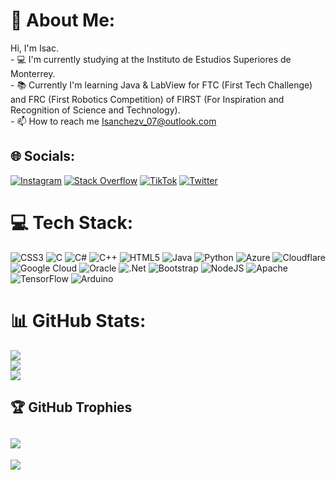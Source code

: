 # 💫 About Me:
Hi, I'm Isac.<br>- 💻 I'm currently studying at the Instituto de Estudios Superiores de Monterrey. <br>- 📚 Currently I'm learning Java & LabView for FTC (First Tech Challenge) and FRC (First Robotics Competition) of FIRST (For Inspiration and Recognition of Science and Technology).<br>- 📫 How to reach me Isanchezv_07@outlook.com


## 🌐 Socials:
[![Instagram](https://img.shields.io/badge/Instagram-%23E4405F.svg?logo=Instagram&logoColor=white)](https://instagram.com/_isanchezv_) [![Stack Overflow](https://img.shields.io/badge/-Stackoverflow-FE7A16?logo=stack-overflow&logoColor=white)](https://stackoverflow.com/users/20195354) [![TikTok](https://img.shields.io/badge/TikTok-%23000000.svg?logo=TikTok&logoColor=white)](https://tiktok.com/@isacsanchez40) [![Twitter](https://img.shields.io/badge/Twitter-%231DA1F2.svg?logo=Twitter&logoColor=white)](https://twitter.com/IsacSan81327100) 

# 💻 Tech Stack:
![CSS3](https://img.shields.io/badge/css3-%231572B6.svg?style=flat&logo=css3&logoColor=white) ![C](https://img.shields.io/badge/c-%2300599C.svg?style=flat&logo=c&logoColor=white) ![C#](https://img.shields.io/badge/c%23-%23239120.svg?style=flat&logo=c-sharp&logoColor=white) ![C++](https://img.shields.io/badge/c++-%2300599C.svg?style=flat&logo=c%2B%2B&logoColor=white) ![HTML5](https://img.shields.io/badge/html5-%23E34F26.svg?style=flat&logo=html5&logoColor=white) ![Java](https://img.shields.io/badge/java-%23ED8B00.svg?style=flat&logo=java&logoColor=white) ![Python](https://img.shields.io/badge/python-3670A0?style=flat&logo=python&logoColor=ffdd54) ![Azure](https://img.shields.io/badge/azure-%230072C6.svg?style=flat&logo=azure-devops&logoColor=white) ![Cloudflare](https://img.shields.io/badge/Cloudflare-F38020?style=flat&logo=Cloudflare&logoColor=white) ![Google Cloud](https://img.shields.io/badge/Google%20Cloud-%234285F4.svg?style=flat&logo=google-cloud&logoColor=white) ![Oracle](https://img.shields.io/badge/Oracle-F80000?style=flat&logo=oracle&logoColor=white) ![.Net](https://img.shields.io/badge/.NET-5C2D91?style=flat&logo=.net&logoColor=white) ![Bootstrap](https://img.shields.io/badge/bootstrap-%23563D7C.svg?style=flat&logo=bootstrap&logoColor=white) ![NodeJS](https://img.shields.io/badge/node.js-6DA55F?style=flat&logo=node.js&logoColor=white) ![Apache](https://img.shields.io/badge/apache-%23D42029.svg?style=flat&logo=apache&logoColor=white) ![TensorFlow](https://img.shields.io/badge/TensorFlow-%23FF6F00.svg?style=flat&logo=TensorFlow&logoColor=white) ![Arduino](https://img.shields.io/badge/-Arduino-00979D?style=flat&logo=Arduino&logoColor=white)
# 📊 GitHub Stats:
![](https://github-readme-stats.vercel.app/api?username=Isanchezv07&theme=dark&hide_border=false&include_all_commits=false&count_private=false)<br/>
![](https://github-readme-streak-stats.herokuapp.com/?user=Isanchezv07&theme=dark&hide_border=false)<br/>
![](https://github-readme-stats.vercel.app/api/top-langs/?username=Isanchezv07&theme=dark&hide_border=false&include_all_commits=false&count_private=false&layout=compact)

## 🏆 GitHub Trophies
![](https://github-profile-trophy.vercel.app/?username=Isanchezv07&theme=radical&no-frame=false&no-bg=true&margin-w=4)
---
[![](https://visitcount.itsvg.in/api?id=Isanchezv07&icon=0&color=0)](https://visitcount.itsvg.in)

<!-- Proudly created with GPRM ( https://gprm.itsvg.in ) -->
